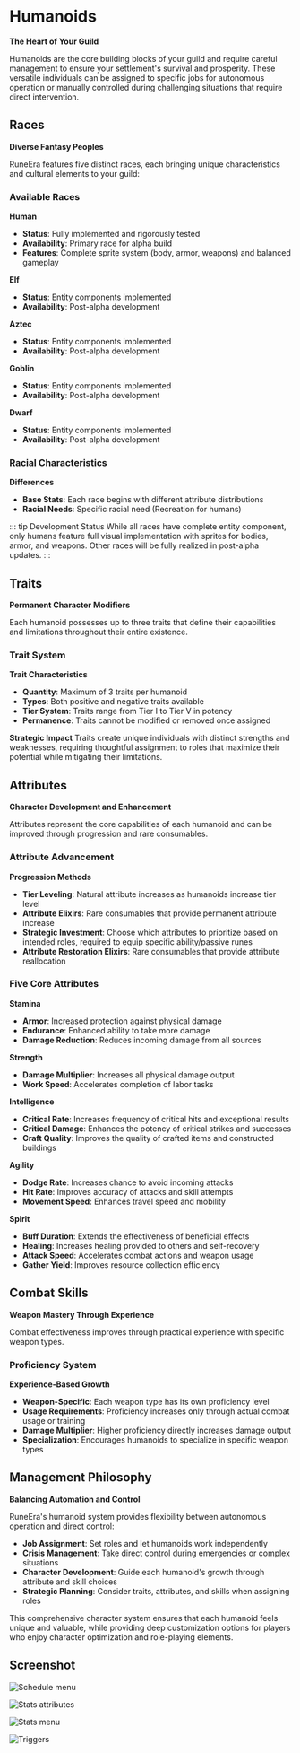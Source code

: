 # Humanoids

**The Heart of Your Guild**

Humanoids are the core building blocks of your guild and require careful management to ensure your settlement's survival and prosperity. 
These versatile individuals can be assigned to specific jobs for autonomous operation or manually controlled during challenging situations that require direct intervention.

## Races

**Diverse Fantasy Peoples**

RuneEra features five distinct races, each bringing unique characteristics and cultural elements to your guild:

### Available Races

**Human**
- **Status**: Fully implemented and rigorously tested
- **Availability**: Primary race for alpha build
- **Features**: Complete sprite system (body, armor, weapons) and balanced gameplay

**Elf**
- **Status**: Entity components implemented
- **Availability**: Post-alpha development

**Aztec**
- **Status**: Entity components implemented
- **Availability**: Post-alpha development

**Goblin**
- **Status**: Entity components implemented
- **Availability**: Post-alpha development

**Dwarf**
- **Status**: Entity components implemented
- **Availability**: Post-alpha development

### Racial Characteristics

**Differences**
- **Base Stats**: Each race begins with different attribute distributions
- **Racial Needs**: Specific racial need (Recreation for humans)

::: tip Development Status
While all races have complete entity component, only humans feature full visual implementation with sprites for bodies, armor, and weapons. 
Other races will be fully realized in post-alpha updates.
:::

## Traits

**Permanent Character Modifiers**

Each humanoid possesses up to three traits that define their capabilities and limitations throughout their entire existence.

### Trait System

**Trait Characteristics**
- **Quantity**: Maximum of 3 traits per humanoid
- **Types**: Both positive and negative traits available
- **Tier System**: Traits range from Tier I to Tier V in potency
- **Permanence**: Traits cannot be modified or removed once assigned

**Strategic Impact**
Traits create unique individuals with distinct strengths and weaknesses, requiring thoughtful assignment to roles that maximize their potential while mitigating their limitations.

## Attributes

**Character Development and Enhancement**

Attributes represent the core capabilities of each humanoid and can be improved through progression and rare consumables.

### Attribute Advancement

**Progression Methods**
- **Tier Leveling**: Natural attribute increases as humanoids increase tier level
- **Attribute Elixirs**: Rare consumables that provide permanent attribute increase
- **Strategic Investment**: Choose which attributes to prioritize based on intended roles, required to equip specific ability/passive runes
- **Attribute Restoration Elixirs**: Rare consumables that provide attribute reallocation

### Five Core Attributes

**Stamina**
- **Armor**: Increased protection against physical damage
- **Endurance**: Enhanced ability to take more damage
- **Damage Reduction**: Reduces incoming damage from all sources

**Strength**
- **Damage Multiplier**: Increases all physical damage output
- **Work Speed**: Accelerates completion of labor tasks

**Intelligence**
- **Critical Rate**: Increases frequency of critical hits and exceptional results
- **Critical Damage**: Enhances the potency of critical strikes and successes
- **Craft Quality**: Improves the quality of crafted items and constructed buildings

**Agility**
- **Dodge Rate**: Increases chance to avoid incoming attacks
- **Hit Rate**: Improves accuracy of attacks and skill attempts
- **Movement Speed**: Enhances travel speed and mobility

**Spirit**
- **Buff Duration**: Extends the effectiveness of beneficial effects
- **Healing**: Increases healing provided to others and self-recovery
- **Attack Speed**: Accelerates combat actions and weapon usage
- **Gather Yield**: Improves resource collection efficiency

## Combat Skills

**Weapon Mastery Through Experience**

Combat effectiveness improves through practical experience with specific weapon types.

### Proficiency System

**Experience-Based Growth**
- **Weapon-Specific**: Each weapon type has its own proficiency level
- **Usage Requirements**: Proficiency increases only through actual combat usage or training
- **Damage Multiplier**: Higher proficiency directly increases damage output
- **Specialization**: Encourages humanoids to specialize in specific weapon types

## Management Philosophy

**Balancing Automation and Control**

RuneEra's humanoid system provides flexibility between autonomous operation and direct control:

- **Job Assignment**: Set roles and let humanoids work independently
- **Crisis Management**: Take direct control during emergencies or complex situations
- **Character Development**: Guide each humanoid's growth through attribute and skill choices
- **Strategic Planning**: Consider traits, attributes, and skills when assigning roles

This comprehensive character system ensures that each humanoid feels unique and valuable, 
while providing deep customization options for players who enjoy character optimization and role-playing elements.


## Screenshot

![Schedule menu](/resources/menus/schedule.png)

![Stats attributes](/resources/menus/stats_attributes.png)

![Stats menu](/resources/menus/stats_activity.png)

![Triggers](/resources/menus/triggers.png)